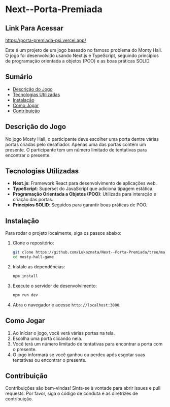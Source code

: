 # Next--Porta-Premiada

## Link Para Acessar

https://porta-premiada-psi.vercel.app/


Este é um projeto de um jogo baseado no famoso problema do Monty Hall. O jogo foi desenvolvido usando Next.js e TypeScript, seguindo princípios de programação orientada a objetos (POO) e as boas práticas SOLID.

## Sumário

- [Descrição do Jogo](#descrição-do-jogo)
- [Tecnologias Utilizadas](#tecnologias-utilizadas)
- [Instalação](#instalação)
- [Como Jogar](#como-jogar)
- [Contribuição](#contribuição)


## Descrição do Jogo

No jogo Mosty Hall, o participante deve escolher uma porta dentre várias portas criadas pelo desafiador. Apenas uma das portas contém um presente. O participante tem um número limitado de tentativas para encontrar o presente.

## Tecnologias Utilizadas

- **Next.js**: Framework React para desenvolvimento de aplicações web.
- **TypeScript**: Superset do JavaScript que adiciona tipagem estática.
- **Programação Orientada a Objetos (POO)**: Utilizada para interação e criação das portas.
- **Princípios SOLID**: Seguidos para garantir boas práticas de POO.

## Instalação

Para rodar o projeto localmente, siga os passos abaixo:

1. Clone o repositório:
    ```bash
    git clone https://github.com/Lukaznata/Next--Porta-Premiada/tree/main.git
    cd mosty-hall-game
    ```

2. Instale as dependências:
    ```bash
    npm install
    ```

3. Execute o servidor de desenvolvimento:
    ```bash
    npm run dev
    ```

4. Abra o navegador e acesse `http://localhost:3000`.

## Como Jogar

1. Ao iniciar o jogo, você verá várias portas na tela.
2. Escolha uma porta clicando nela.
3. Você terá um número limitado de tentativas para encontrar a porta com o presente.
4. O jogo informará se você ganhou ou perdeu após esgotar suas tentativas ou encontrar o presente.


## Contribuição

Contribuições são bem-vindas! Sinta-se à vontade para abrir issues e pull requests. Por favor, siga o código de conduta e as diretrizes de contribuição.
